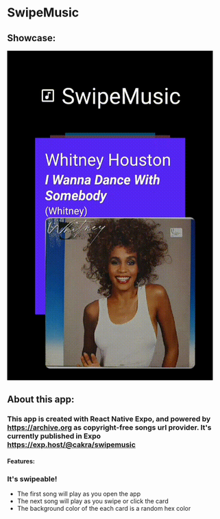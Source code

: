 # SwipeMusic

## Showcase:

![](https://github.com/edycakra/swipemusic/blob/master/assets/showcase.gif)

## About this app:

### This app is created with React Native Expo, and powered by https://archive.org as copyright-free songs url provider. It's currently published in Expo https://exp.host/@cakra/swipemusic

#### Features:

### It's swipeable!

- The first song will play as you open the app
- The next song will play as you swipe or click the card
- The background color of the each card is a random hex color
